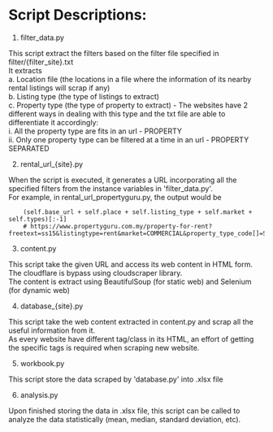 # Script Descriptions:

1. filter_data.py

This script extract the filters based on the filter file specified in filter/{filter_site}.txt<br>
It extracts <br>
a. Location file (the locations in a file where the information of its nearby rental listings will scrap if any)<br>
b. Listing type (the type of listings to extract)<br>
c. Property type (the type of property to extract) - The websites have 2 different ways in dealing with this type and the txt file are able to differentiate it accordingly:<br>
    i. All the property type are fits in an url - PROPERTY<br>
    ii. Only one property type can be filtered at a time in an url - PROPERTY SEPARATED<br>

2. rental_url_{site}.py

When the script is executed, it generates a URL incorporating all the specified filters from the instance variables in 'filter_data.py'.<br>
For example, in rental_url_propertyguru.py, the output would be <br>
```
    (self.base_url + self.place + self.listing_type + self.market + self.types)[:-1]
    # https://www.propertyguru.com.my/property-for-rent?freetext=ss15&listingtype=rent&market=COMMERCIAL&property_type_code[]=SHOP
```

3. content.py

This script take the given URL and access its web content in HTML form.<br>
The cloudflare is bypass using cloudscraper library.<br>
The content is extract using BeautifulSoup (for static web) and Selenium (for dynamic web)<br>

4. database_{site}.py

This script take the web content extracted in content.py and scrap all the useful information from it. <br>
As every website have different tag/class in its HTML, an effort of getting the specific tags is required when scraping new website.<br>

5. workbook.py

This script store the data scraped by 'database.py' into .xlsx file<br>

6. analysis.py

Upon finished storing the data in .xlsx file, this script can be called to analyze the data statistically (mean, median, standard deviation, etc).<br>